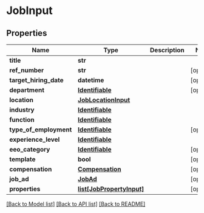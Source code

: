 # JobInput

## Properties
Name | Type | Description | Notes
------------ | ------------- | ------------- | -------------
**title** | **str** |  | 
**ref_number** | **str** |  | [optional] 
**target_hiring_date** | **datetime** |  | [optional] 
**department** | [**Identifiable**](Identifiable.md) |  | [optional] 
**location** | [**JobLocationInput**](JobLocationInput.md) |  | 
**industry** | [**Identifiable**](Identifiable.md) |  | 
**function** | [**Identifiable**](Identifiable.md) |  | 
**type_of_employment** | [**Identifiable**](Identifiable.md) |  | [optional] 
**experience_level** | [**Identifiable**](Identifiable.md) |  | 
**eeo_category** | [**Identifiable**](Identifiable.md) |  | [optional] 
**template** | **bool** |  | [optional] 
**compensation** | [**Compensation**](Compensation.md) |  | [optional] 
**job_ad** | [**JobAd**](JobAd.md) |  | [optional] 
**properties** | [**list[JobPropertyInput]**](JobPropertyInput.md) |  | [optional] 

[[Back to Model list]](../README.md#documentation-for-models) [[Back to API list]](../README.md#documentation-for-api-endpoints) [[Back to README]](../README.md)


